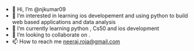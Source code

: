 - 👋 Hi, I’m @njkumar09
- 👀 I’m interested in learning ios developement and using python to build web based applications and data analysis
- 🌱 I’m currently learning python , Cs50 and ios development
- 💞️ I’m looking to collaborate on .
- 📫 How to reach me neeraj.roja@gmail.com

<!---
njkumar09/njkumar09 is a ✨ special ✨ repository because its `README.md` (this file) appears on your GitHub profile.
You can click the Preview link to take a look at your changes.
--->
